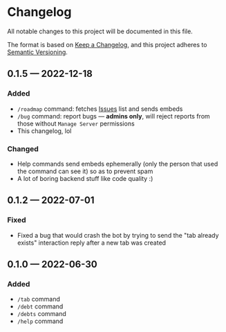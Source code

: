 # Changelog

All notable changes to this project will be documented in this file.

The format is based on [Keep a Changelog](https://keepachangelog.com/en/1.1.0/),
and this project adheres to [Semantic Versioning](https://semver.org/spec/v2.0.0.html).

## 0.1.5 — 2022-12-18

### Added

- `/roadmap` command: fetches [Issues](https://github.com/edwardshturman/receipt-bot/issues) list and sends embeds
- `/bug` command: report bugs — **admins only**, will reject reports from those without `Manage Server` permissions
- This changelog, lol

### Changed

- Help commands send embeds ephemerally (only the person that used the command can see it) so as to prevent spam
- A lot of boring backend stuff like code quality :)

## 0.1.2 — 2022-07-01

### Fixed

- Fixed a bug that would crash the bot by trying to send the "tab already exists" interaction reply after a new tab was created

## 0.1.0 — 2022-06-30

### Added

- `/tab` command
- `/debt` command
- `/debts` command
- `/help` command
